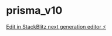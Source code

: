 # prisma_v10

[Edit in StackBlitz next generation editor ⚡️](https://stackblitz.com/~/github.com/cujumbu/prisma_v10)